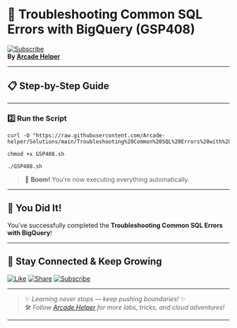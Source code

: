 
# 🚀 Troubleshooting Common SQL Errors with BigQuery (GSP408)  
[![Subscribe](https://img.shields.io/badge/Subscribe-YouTube-red?style=for-the-badge&logo=youtube)](https://www.youtube.com/@ArcadeHelper1418)  
**By [Arcade Helper](https://www.youtube.com/@ArcadeHelper1418)**

---

## 📋 Step-by-Step Guide

---

### 2️⃣ Run the Script
```
curl -O "https://raw.githubusercontent.com/Arcade-helper/Solutions/main/Troubleshooting%20Common%20SQL%20Errors%20with%20BigQuery/GSP408.sh"

chmod +x GSP408.sh

./GSP408.sh
```
> 🚀 **Boom!** You're now executing everything automatically.
---

## 🎉 You Did It!  
You've successfully completed the **Troubleshooting Common SQL Errors with BigQuery**!

---

## 🌟 Stay Connected & Keep Growing

[![Like](https://img.shields.io/badge/Like-❤️-pink?style=for-the-badge)](https://www.youtube.com/@ArcadeHelper1418) 
[![Share](https://img.shields.io/badge/Share-🔁-blue?style=for-the-badge)](https://www.youtube.com/@ArcadeHelper1418) 
[![Subscribe](https://img.shields.io/badge/Subscribe-🔔-red?style=for-the-badge)](https://www.youtube.com/@ArcadeHelper1418)

---

> ✨ *Learning never stops — keep pushing boundaries!* ✨  
> 🛠️ *Follow [Arcade Helper](https://www.youtube.com/@ArcadeHelper1418) for more labs, tricks, and cloud adventures!*

---
